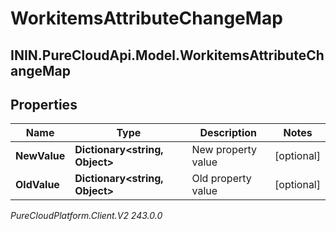# WorkitemsAttributeChangeMap

## ININ.PureCloudApi.Model.WorkitemsAttributeChangeMap

## Properties

|Name | Type | Description | Notes|
|------------ | ------------- | ------------- | -------------|
| **NewValue** | **Dictionary&lt;string, Object&gt;** | New property value | [optional] |
| **OldValue** | **Dictionary&lt;string, Object&gt;** | Old property value | [optional] |



_PureCloudPlatform.Client.V2 243.0.0_
